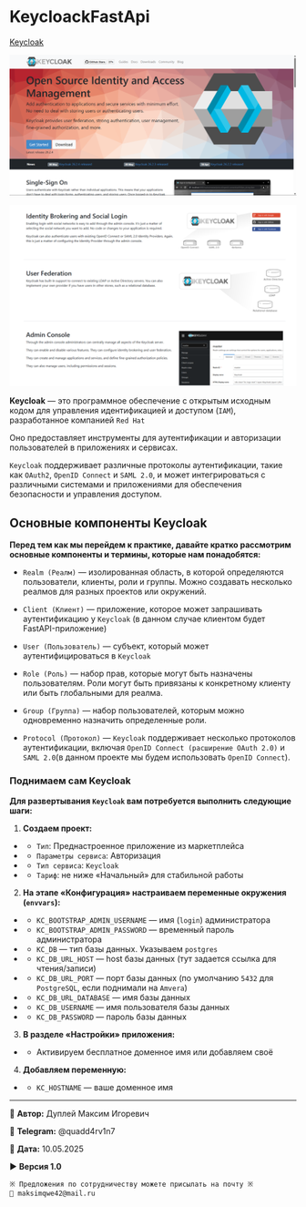 # KeycloackFastApi

[Keycloak](https://www.keycloak.org/)

![picture_1.png](img/picture_1.png)

![picture_2.png](img/picture_2.png)

**Keycloak** — это программное обеспечение с открытым исходным кодом для управления идентификацией и доступом (`IAM`), разработанное компанией `Red Hat`

Оно предоставляет инструменты для аутентификации и авторизации пользователей в приложениях и сервисах.

`Keycloak` поддерживает различные протоколы аутентификации, такие как `OAuth2`, `OpenID Connect` и `SAML 2.0`, и может интегрироваться с различными системами и приложениями для обеспечения безопасности и управления доступом.

## Основные компоненты Keycloak

**Перед тем как мы перейдем к практике, давайте кратко рассмотрим основные компоненты и термины, которые нам понадобятся:**

- `Realm (Реалм)` — изолированная область, в которой определяются пользователи, клиенты, роли и группы. Можно создавать несколько реалмов для разных проектов или окружений.

- `Client (Клиент)` — приложение, которое может запрашивать аутентификацию у `Keycloak` (в данном случае клиентом будет FastAPI-приложение)

- `User (Пользователь)` — субъект, который может аутентифицироваться в `Keycloak`

- `Role (Роль)` — набор прав, которые могут быть назначены пользователям. Роли могут быть привязаны к конкретному клиенту или быть глобальными для реалма.

- `Group (Группа)` — набор пользователей, которым можно одновременно назначить определенные роли.

- `Protocol (Протокол)` — `Keycloak` поддерживает несколько протоколов аутентификации, включая `OpenID Connect (расширение OAuth 2.0)` и `SAML 2.0`(в данном проекте мы будем использовать `OpenID Connect`).

### Поднимаем сам Keycloak

**Для развертывания `Keycloak` вам потребуется выполнить следующие шаги:**

1. **Создаем проект:**

- - `Тип`: Преднастроенное приложение из маркетплейса
- - `Параметры сервиса`: Авторизация
- - `Тип сервиса`: `Keycloak`
- - `Тариф`: не ниже «Начальный» для стабильной работы

2. **На этапе «Конфигурация» настраиваем переменные окружения (`envvars`):**

- - `KC_BOOTSTRAP_ADMIN_USERNAME` — имя (`login`) администратора
- - `KC_BOOTSTRAP_ADMIN_PASSWORD` — временный пароль администратора
- - `KC_DB` — тип базы данных. Указываем `postgres`
- - `KC_DB_URL_HOST` — host базы данных (тут задается ссылка для чтения/записи)
- - `KC_DB_URL_PORT` — порт базы данных (по умолчанию `5432` для `PostgreSQL`, если поднимали на `Amvera`)
- - `KC_DB_URL_DATABASE` — имя базы данных
- - `KC_DB_USERNAME` — имя пользователя базы данных
- - `KC_DB_PASSWORD` — пароль базы данных

3. **В разделе «Настройки» приложения:**

- - Активируем бесплатное доменное имя или добавляем своё

4. **Добавляем переменную:**

- - `KC_HOSTNAME` — ваше доменное имя

---

💼 **Автор:** Дуплей Максим Игоревич

📲 **Telegram:** @quadd4rv1n7

📅 **Дата:** 10.05.2025

▶️ **Версия 1.0**

```textline
※ Предложения по сотрудничеству можете присылать на почту ※
📧 maksimqwe42@mail.ru
```
